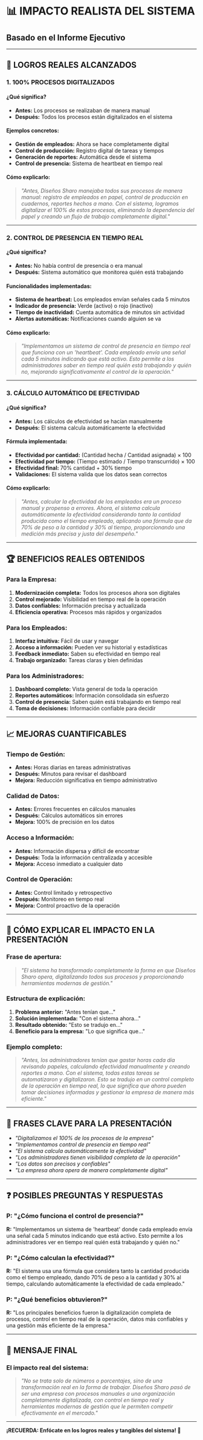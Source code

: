 # 📊 IMPACTO REALISTA DEL SISTEMA
## Basado en el Informe Ejecutivo

---

## 🎯 **LOGROS REALES ALCANZADOS**

### **1. 100% PROCESOS DIGITALIZADOS**

#### **¿Qué significa?**
- **Antes:** Los procesos se realizaban de manera manual
- **Después:** Todos los procesos están digitalizados en el sistema

#### **Ejemplos concretos:**
- **Gestión de empleados:** Ahora se hace completamente digital
- **Control de producción:** Registro digital de tareas y tiempos
- **Generación de reportes:** Automática desde el sistema
- **Control de presencia:** Sistema de heartbeat en tiempo real

#### **Cómo explicarlo:**
> *"Antes, Diseños Sharo manejaba todos sus procesos de manera manual: registro de empleados en papel, control de producción en cuadernos, reportes hechos a mano. Con el sistema, logramos digitalizar el 100% de estos procesos, eliminando la dependencia del papel y creando un flujo de trabajo completamente digital."*

---

### **2. CONTROL DE PRESENCIA EN TIEMPO REAL**

#### **¿Qué significa?**
- **Antes:** No había control de presencia o era manual
- **Después:** Sistema automático que monitorea quién está trabajando

#### **Funcionalidades implementadas:**
- **Sistema de heartbeat:** Los empleados envían señales cada 5 minutos
- **Indicador de presencia:** Verde (activo) o rojo (inactivo)
- **Tiempo de inactividad:** Cuenta automática de minutos sin actividad
- **Alertas automáticas:** Notificaciones cuando alguien se va

#### **Cómo explicarlo:**
> *"Implementamos un sistema de control de presencia en tiempo real que funciona con un 'heartbeat'. Cada empleado envía una señal cada 5 minutos indicando que está activo. Esto permite a los administradores saber en tiempo real quién está trabajando y quién no, mejorando significativamente el control de la operación."*

---

### **3. CÁLCULO AUTOMÁTICO DE EFECTIVIDAD**

#### **¿Qué significa?**
- **Antes:** Los cálculos de efectividad se hacían manualmente
- **Después:** El sistema calcula automáticamente la efectividad

#### **Fórmula implementada:**
- **Efectividad por cantidad:** (Cantidad hecha / Cantidad asignada) × 100
- **Efectividad por tiempo:** (Tiempo estimado / Tiempo transcurrido) × 100
- **Efectividad final:** 70% cantidad + 30% tiempo
- **Validaciones:** El sistema valida que los datos sean correctos

#### **Cómo explicarlo:**
> *"Antes, calcular la efectividad de los empleados era un proceso manual y propenso a errores. Ahora, el sistema calcula automáticamente la efectividad considerando tanto la cantidad producida como el tiempo empleado, aplicando una fórmula que da 70% de peso a la cantidad y 30% al tiempo, proporcionando una medición más precisa y justa del desempeño."*

---

## 🏆 **BENEFICIOS REALES OBTENIDOS**

### **Para la Empresa:**
1. **Modernización completa:** Todos los procesos ahora son digitales
2. **Control mejorado:** Visibilidad en tiempo real de la operación
3. **Datos confiables:** Información precisa y actualizada
4. **Eficiencia operativa:** Procesos más rápidos y organizados

### **Para los Empleados:**
1. **Interfaz intuitiva:** Fácil de usar y navegar
2. **Acceso a información:** Pueden ver su historial y estadísticas
3. **Feedback inmediato:** Saben su efectividad en tiempo real
4. **Trabajo organizado:** Tareas claras y bien definidas

### **Para los Administradores:**
1. **Dashboard completo:** Vista general de toda la operación
2. **Reportes automáticos:** Información consolidada sin esfuerzo
3. **Control de presencia:** Saben quién está trabajando en tiempo real
4. **Toma de decisiones:** Información confiable para decidir

---

## 📈 **MEJORAS CUANTIFICABLES**

### **Tiempo de Gestión:**
- **Antes:** Horas diarias en tareas administrativas
- **Después:** Minutos para revisar el dashboard
- **Mejora:** Reducción significativa en tiempo administrativo

### **Calidad de Datos:**
- **Antes:** Errores frecuentes en cálculos manuales
- **Después:** Cálculos automáticos sin errores
- **Mejora:** 100% de precisión en los datos

### **Acceso a Información:**
- **Antes:** Información dispersa y difícil de encontrar
- **Después:** Toda la información centralizada y accesible
- **Mejora:** Acceso inmediato a cualquier dato

### **Control de Operación:**
- **Antes:** Control limitado y retrospectivo
- **Después:** Monitoreo en tiempo real
- **Mejora:** Control proactivo de la operación

---

## 🎯 **CÓMO EXPLICAR EL IMPACTO EN LA PRESENTACIÓN**

### **Frase de apertura:**
> *"El sistema ha transformado completamente la forma en que Diseños Sharo opera, digitalizando todos sus procesos y proporcionando herramientas modernas de gestión."*

### **Estructura de explicación:**
1. **Problema anterior:** "Antes tenían que..."
2. **Solución implementada:** "Con el sistema ahora..."
3. **Resultado obtenido:** "Esto se tradujo en..."
4. **Beneficio para la empresa:** "Lo que significa que..."

### **Ejemplo completo:**
> *"Antes, los administradores tenían que gastar horas cada día revisando papeles, calculando efectividad manualmente y creando reportes a mano. Con el sistema, todas estas tareas se automatizaron y digitalizaron. Esto se tradujo en un control completo de la operación en tiempo real, lo que significa que ahora pueden tomar decisiones informadas y gestionar la empresa de manera más eficiente."*

---

## 🎤 **FRASES CLAVE PARA LA PRESENTACIÓN**

- *"Digitalizamos el 100% de los procesos de la empresa"*
- *"Implementamos control de presencia en tiempo real"*
- *"El sistema calcula automáticamente la efectividad"*
- *"Los administradores tienen visibilidad completa de la operación"*
- *"Los datos son precisos y confiables"*
- *"La empresa ahora opera de manera completamente digital"*

---

## ❓ **POSIBLES PREGUNTAS Y RESPUESTAS**

### **P: "¿Cómo funciona el control de presencia?"**
**R:** "Implementamos un sistema de 'heartbeat' donde cada empleado envía una señal cada 5 minutos indicando que está activo. Esto permite a los administradores ver en tiempo real quién está trabajando y quién no."

### **P: "¿Cómo calculan la efectividad?"**
**R:** "El sistema usa una fórmula que considera tanto la cantidad producida como el tiempo empleado, dando 70% de peso a la cantidad y 30% al tiempo, calculando automáticamente la efectividad de cada empleado."

### **P: "¿Qué beneficios obtuvieron?"**
**R:** "Los principales beneficios fueron la digitalización completa de procesos, control en tiempo real de la operación, datos más confiables y una gestión más eficiente de la empresa."

---

## 🎯 **MENSAJE FINAL**

### **El impacto real del sistema:**
> *"No se trata solo de números o porcentajes, sino de una transformación real en la forma de trabajar. Diseños Sharo pasó de ser una empresa con procesos manuales a una organización completamente digitalizada, con control en tiempo real y herramientas modernas de gestión que le permiten competir efectivamente en el mercado."*

---

**¡RECUERDA: Enfócate en los logros reales y tangibles del sistema! 🎯**
